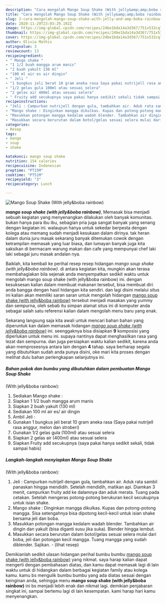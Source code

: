 ```yaml
---
description: "Cara mengolah Mango Soup Shake (With jelly&amp;amp;boba rainbow) yang mudah"
title: "Cara mengolah Mango Soup Shake (With jelly&amp;amp;boba rainbow) yang mudah"
slug: 2-cara-mengolah-mango-soup-shake-with-jelly-and-amp-boba-rainbow-yang-mudah
date: 2020-11-29T23:03:29.192Z
image: https://img-global.cpcdn.com/recipes/24be1bda14a3d367/751x532cq70/mango-soup-shake-with-jellyboba-rainbow-foto-resep-utama.jpg
thumbnail: https://img-global.cpcdn.com/recipes/24be1bda14a3d367/751x532cq70/mango-soup-shake-with-jellyboba-rainbow-foto-resep-utama.jpg
cover: https://img-global.cpcdn.com/recipes/24be1bda14a3d367/751x532cq70/mango-soup-shake-with-jellyboba-rainbow-foto-resep-utama.jpg
author: Olivia Mathis
ratingvalue: 3
reviewcount: 13
recipeingredient:
- " Mango shake "
- "1 1/2 buah mangga arum manis"
- "2 buah yakult 130 ml"
- "100 ml air es air dingin"
- " Jeli "
- "1 bungkus jeli berat 10 gram aneka rasa Saya pakai nutrijell rasa anggur melon dan stroberi"
- "1/2 gelas gula 100ml atau sesuai selera"
- "2 gelas air 400ml atau sesuai selera"
- " Fruity add secukupnya saya pakai hanya sedikit sekali tidak sampai habis"
recipeinstructions:
- "Jeli : Campurkan nutrijell dengan gula, tambahkan air. Aduk rata sambil panaskan hingga mendidih. Setelah mendidih, matikan api. Diamkan 3 menit, campurkan fruity add ke dalamnya dan aduk merata. Tuang pada cetakan. Setelah mengeras potong-potong berukuran kecil secukupnya untuk isian shake."
- "Mango shake : Dinginkan mangga dikulkas. Kupas dan potong-potong mangga. Sisa setengahnya bisa dipotong kecil-kecil untuk isian shake bersama jeli dan boba."
- "Masukkan potongan mangga kedalam wadah blender. Tambahkan air dingin dan yakult (bisa diganti susu jika suka). Blender hingga lembut."
- "Masukkan secara berurutan dalam botol/gelas sesuai selera mulai dari boba, jeli dan potongan kecil mangga. Tuang mangga yang sudah diblender. Sajikan.             (lihat resep)"
categories:
- Resep
tags:
- mango
- soup
- shake

katakunci: mango soup shake 
nutrition: 154 calories
recipecuisine: Indonesian
preptime: "PT15M"
cooktime: "PT51M"
recipeyield: "3"
recipecategory: Lunch

---
```



![Mango Soup Shake
(With jelly&amp;boba rainbow)](https://img-global.cpcdn.com/recipes/24be1bda14a3d367/751x532cq70/mango-soup-shake-with-jellyboba-rainbow-foto-resep-utama.jpg)

<b><i>mango soup shake
(with jelly&amp;boba rainbow)</i></b>, Memasak bisa menjadi sebuah kegiatan yang menyenangkan dilakukan oleh banyak komunitas. bukan hanya para ibu ibu, sebagian pria juga sangat banyak yang senang dengan kegiatan ini. walaupun hanya untuk sekedar berpesta dengan kolega atau memang sudah menjadi kesukaan dalam dirinya. tak heran dalam dunia juru masak sekarang banyak ditemukan cowok dengan ketrampilan memasak yang luar biasa, dan lumayan banyak juga kita saksikan di bermacam warung makan dan cafe yang mempunyai chef laki laki sebagai juru masak andalan nya.



Baiklah, kita kembali ke perihal resep resep hidangan <i>mango soup shake
(with jelly&amp;boba rainbow)</i>. di antara kegiatan kita, mungkin akan terasa membahagiakan bila sejenak anda menyempatkan sedikit waktu untuk mengolah mango soup shake
(with jelly&amp;boba rainbow) ini. dengan kesuksesan kalian dalam membuat makanan tersebut, bisa membuat diri anda bangga dengan hasil hidangan kita sendiri. dan lagi disini melalui situs ini kalian akan memiliki saran saran untuk mengolah hidangan <u>mango soup shake
(with jelly&amp;boba rainbow)</u> tersebut menjadi masakan yang yummy dan sempurna, oleh sebab itu simpan alamat situs ini di komputer anda sebagai salah satu referensi kalian dalam mengolah menu baru yang enak.


Sekarang langsung saja kita awali untuk mencari bahan bahan yang diperuntuk kan dalam memasak hidangan <u><i>mango soup shake
(with jelly&amp;boba rainbow)</i></u> ini. seenggaknya bisa disiapkan <b>9</b> komposisi yang diperlukan untuk menu ini. supaya nantinya dapat menghasilkan rasa yang lezat dan sempurna. dan juga persiapkan waktu kalian sedikit, karena anda akan memprosesnya antara lain dengan <b>4</b> tahap. saya berharap segala yang dibutuhkan sudah anda punya disini, oke mari kita proses dengan melihat dulu bahan perlengkapan selanjutnya ini.

<!--inarticleads1-->

##### Bahan pokok dan bumbu yang dibutuhkan dalam pembuatan Mango Soup Shake
(With jelly&amp;boba rainbow):

1. Sediakan  Mango shake :
1. Siapkan 1 1/2 buah mangga arum manis
1. Siapkan 2 buah yakult (130 ml)
1. Sediakan 100 ml air es/ air dingin
1. Ambil  Jeli :
1. Gunakan 1 bungkus jeli berat 10 gram aneka rasa (Saya pakai nutrijell rasa anggur, melon dan stroberi)
1. Gunakan 1/2 gelas gula (100ml) atau sesuai selera
1. Siapkan 2 gelas air (400ml) atau sesuai selera
1. Siapkan  Fruity add secukupnya (saya pakai hanya sedikit sekali, tidak sampai habis)




<!--inarticleads2-->

##### Langkah-langkah menyiapkan Mango Soup Shake
(With jelly&amp;boba rainbow):

1. Jeli : Campurkan nutrijell dengan gula, tambahkan air. Aduk rata sambil panaskan hingga mendidih. Setelah mendidih, matikan api. Diamkan 3 menit, campurkan fruity add ke dalamnya dan aduk merata. Tuang pada cetakan. Setelah mengeras potong-potong berukuran kecil secukupnya untuk isian shake.
1. Mango shake : Dinginkan mangga dikulkas. Kupas dan potong-potong mangga. Sisa setengahnya bisa dipotong kecil-kecil untuk isian shake bersama jeli dan boba.
1. Masukkan potongan mangga kedalam wadah blender. Tambahkan air dingin dan yakult (bisa diganti susu jika suka). Blender hingga lembut.
1. Masukkan secara berurutan dalam botol/gelas sesuai selera mulai dari boba, jeli dan potongan kecil mangga. Tuang mangga yang sudah diblender. Sajikan. -             (lihat resep)




Demikianlah sedikit ulasan hidangan perihal bumbu bumbu <u>mango soup shake
(with jelly&amp;boba rainbow)</u> yang nikmat. saya harap kalian dapat mengerti dengan pembahasan diatas, dan kamu dapat memasak lagi di lain waktu untuk di hidangkan dalam berbagai kegiatan family atau kolega kamu. kamu bs mengulik bumbu bumbu yang ada diatas sesuai dengan keinginan anda, sehingga menu <b>mango soup shake
(with jelly&amp;boba rainbow)</b> ini bs menjadi lebih enak dan nikmat lagi. demikian penjabaran singkat ini, sampai bertemu lagi di lain kesempatan. kami harap hari kamu menyenangkan.
